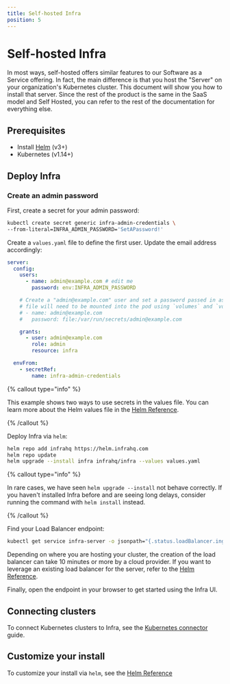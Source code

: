 ```yaml
---
title: Self-hosted Infra
position: 5
---
```


# Self-hosted Infra

In most ways, self-hosted offers similar features to our Software as a Service offering. In fact, the main difference is that you host the "Server" on your organization's Kubernetes cluster. This document will show you how to install that server. Since the rest of the product is the same in the SaaS model and Self Hosted, you can refer to the rest of the documentation for everything else.

## Prerequisites

- Install [Helm](https://helm.sh/docs/intro/install/) (v3+)
- Kubernetes (v1.14+)

## Deploy Infra

### Create an admin password

First, create a secret for your admin password:

```bash
kubectl create secret generic infra-admin-credentials \
--from-literal=INFRA_ADMIN_PASSWORD='SetAPassword!'
```

Create a `values.yaml` file to define the first user. Update the email address accordingly:

```yaml
server:
  config:
    users:
      - name: admin@example.com # edit me
        password: env:INFRA_ADMIN_PASSWORD

    # Create a "admin@example.com" user and set a password passed in as a file. The
    # file will need to be mounted into the pod using `volumes` and `volumeMounts`.
    # - name: admin@example.com
    #   password: file:/var/run/secrets/admin@example.com

    grants:
      - user: admin@example.com
        role: admin
        resource: infra

  envFrom:
    - secretRef:
        name: infra-admin-credentials
```

{% callout type="info" %}

This example shows two ways to use secrets in the values file. You can learn more about the Helm values file in the [Helm Reference](../reference/helm.md).

{% /callout %}

Deploy Infra via `helm`:

```bash
helm repo add infrahq https://helm.infrahq.com
helm repo update
helm upgrade --install infra infrahq/infra --values values.yaml
```

{% callout type="info" %}

In rare cases, we have seen `helm upgrade --install` not behave correctly. If you haven't installed Infra before and are seeing long delays, consider running the command with `helm install` instead.

{% /callout %}

Find your Load Balancer endpoint:

```bash
kubectl get service infra-server -o jsonpath="{.status.loadBalancer.ingress[*]['ip', 'hostname']}"
```

Depending on where you are hosting your cluster, the creation of the load balancer can take 10 minutes or more by a cloud provider. If you want to leverage an existing load balancer for the server, refer to the [Helm Reference](../reference/helm.md).

Finally, open the endpoint in your browser to get started using the Infra UI.

## Connecting clusters

To connect Kubernetes clusters to Infra, see the [Kubernetes connector](../manage/connectors/kubernetes.md) guide.

## Customize your install

To customize your install via `helm`, see the [Helm Reference](../reference/helm.md)
